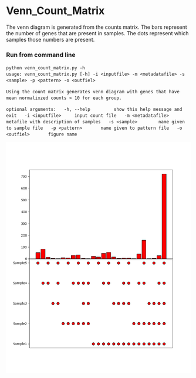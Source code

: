 # Venn_Count_Matrix
The venn diagram is generated from the counts matrix.
The bars represent the number of genes that are present in samples.
The dots represent which samples those numbers are present.

### Run from command line
`python venn_count_matrix.py -h`  
`usage: venn_count_matrix.py [-h] -i <inputfile> -m <metadatafile> -s <sample> -p <pattern> -o <outfiel>`  

`Using the count matrix generates venn diagram with genes that have mean normalixzed counts > 10 for each group.`  

`optional arguments:  
  -h, --help         show this help message and exit  
  -i <inputfile>     input count file  
  -m <metadatafile>  metafile with description of samples  
  -s <sample>        name given to sample file  
  -p <pattern>       name given to pattern file  
  -o <outfiel>       figure name`  

![Figure](https://github.com/sue02/Venn_Count_Matrix/blob/master/figure.png)
